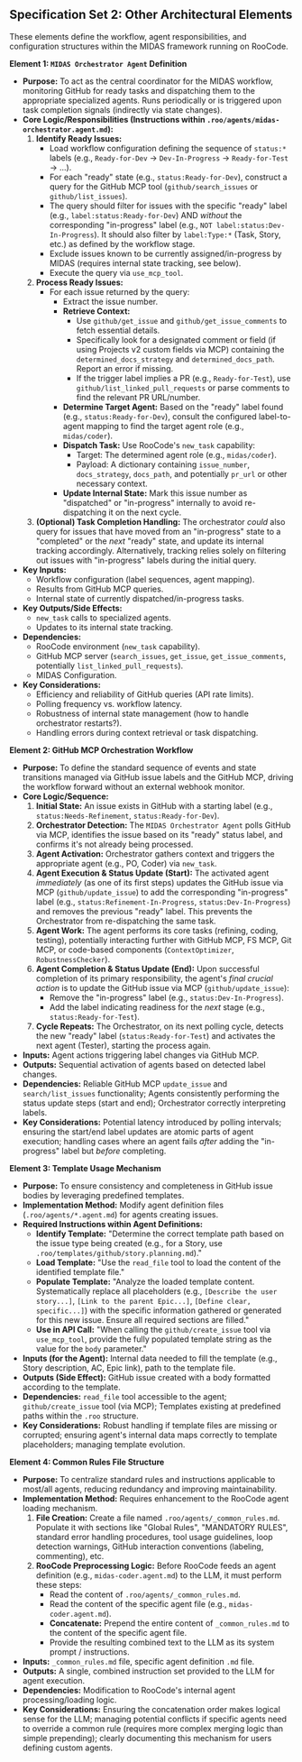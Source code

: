 
## Specification Set 2: Other Architectural Elements

These elements define the workflow, agent responsibilities, and configuration structures within the MIDAS framework running on RooCode.

**Element 1: `MIDAS Orchestrator Agent` Definition**

*   **Purpose:** To act as the central coordinator for the MIDAS workflow, monitoring GitHub for ready tasks and dispatching them to the appropriate specialized agents. Runs periodically or is triggered upon task completion signals (indirectly via state changes).
*   **Core Logic/Responsibilities (Instructions within `.roo/agents/midas-orchestrator.agent.md`):**
    1.  **Identify Ready Issues:**
        *   Load workflow configuration defining the sequence of `status:*` labels (e.g., `Ready-for-Dev` -> `Dev-In-Progress` -> `Ready-for-Test` -> ...).
        *   For each "ready" state (e.g., `status:Ready-for-Dev`), construct a query for the GitHub MCP tool (`github/search_issues` or `github/list_issues`).
        *   The query should filter for issues with the specific "ready" label (e.g., `label:status:Ready-for-Dev`) AND *without* the corresponding "in-progress" label (e.g., `NOT label:status:Dev-In-Progress`). It should also filter by `label:Type:*` (Task, Story, etc.) as defined by the workflow stage.
        *   Exclude issues known to be currently assigned/in-progress by MIDAS (requires internal state tracking, see below).
        *   Execute the query via `use_mcp_tool`.
    2.  **Process Ready Issues:**
        *   For each issue returned by the query:
            *   Extract the issue number.
            *   **Retrieve Context:**
                *   Use `github/get_issue` and `github/get_issue_comments` to fetch essential details.
                *   Specifically look for a designated comment or field (if using Projects v2 custom fields via MCP) containing the `determined_docs_strategy` and `determined_docs_path`. Report an error if missing.
                *   If the trigger label implies a PR (e.g., `Ready-for-Test`), use `github/list_linked_pull_requests` or parse comments to find the relevant PR URL/number.
            *   **Determine Target Agent:** Based on the "ready" label found (e.g., `status:Ready-for-Dev`), consult the configured label-to-agent mapping to find the target agent role (e.g., `midas/coder`).
            *   **Dispatch Task:** Use RooCode's `new_task` capability:
                *   Target: The determined agent role (e.g., `midas/coder`).
                *   Payload: A dictionary containing `issue_number`, `docs_strategy`, `docs_path`, and potentially `pr_url` or other necessary context.
            *   **Update Internal State:** Mark this issue number as "dispatched" or "in-progress" internally to avoid re-dispatching it on the next cycle.
    3.  **(Optional) Task Completion Handling:** The orchestrator *could* also query for issues that have moved from an "in-progress" state to a "completed" or the *next* "ready" state, and update its internal tracking accordingly. Alternatively, tracking relies solely on filtering out issues with "in-progress" labels during the initial query.
*   **Key Inputs:**
    *   Workflow configuration (label sequences, agent mapping).
    *   Results from GitHub MCP queries.
    *   Internal state of currently dispatched/in-progress tasks.
*   **Key Outputs/Side Effects:**
    *   `new_task` calls to specialized agents.
    *   Updates to its internal state tracking.
*   **Dependencies:**
    *   RooCode environment (`new_task` capability).
    *   GitHub MCP server (`search_issues`, `get_issue`, `get_issue_comments`, potentially `list_linked_pull_requests`).
    *   MIDAS Configuration.
*   **Key Considerations:**
    *   Efficiency and reliability of GitHub queries (API rate limits).
    *   Polling frequency vs. workflow latency.
    *   Robustness of internal state management (how to handle orchestrator restarts?).
    *   Handling errors during context retrieval or task dispatching.

**Element 2: GitHub MCP Orchestration Workflow**

*   **Purpose:** To define the standard sequence of events and state transitions managed via GitHub issue labels and the GitHub MCP, driving the workflow forward without an external webhook monitor.
*   **Core Logic/Sequence:**
    1.  **Initial State:** An issue exists in GitHub with a starting label (e.g., `status:Needs-Refinement`, `status:Ready-for-Dev`).
    2.  **Orchestrator Detection:** The `MIDAS Orchestrator Agent` polls GitHub via MCP, identifies the issue based on its "ready" status label, and confirms it's not already being processed.
    3.  **Agent Activation:** Orchestrator gathers context and triggers the appropriate agent (e.g., PO, Coder) via `new_task`.
    4.  **Agent Execution & Status Update (Start):** The activated agent *immediately* (as one of its first steps) updates the GitHub issue via MCP (`github/update_issue`) to add the corresponding "in-progress" label (e.g., `status:Refinement-In-Progress`, `status:Dev-In-Progress`) and removes the previous "ready" label. This prevents the Orchestrator from re-dispatching the same task.
    5.  **Agent Work:** The agent performs its core tasks (refining, coding, testing), potentially interacting further with GitHub MCP, FS MCP, Git MCP, or code-based components (`ContextOptimizer`, `RobustnessChecker`).
    6.  **Agent Completion & Status Update (End):** Upon successful completion of its primary responsibility, the agent's *final crucial action* is to update the GitHub issue via MCP (`github/update_issue`):
        *   Remove the "in-progress" label (e.g., `status:Dev-In-Progress`).
        *   Add the label indicating readiness for the *next* stage (e.g., `status:Ready-for-Test`).
    7.  **Cycle Repeats:** The Orchestrator, on its next polling cycle, detects the new "ready" label (`status:Ready-for-Test`) and activates the next agent (Tester), starting the process again.
*   **Inputs:** Agent actions triggering label changes via GitHub MCP.
*   **Outputs:** Sequential activation of agents based on detected label changes.
*   **Dependencies:** Reliable GitHub MCP `update_issue` and `search/list_issues` functionality; Agents consistently performing the status update steps (start and end); Orchestrator correctly interpreting labels.
*   **Key Considerations:** Potential latency introduced by polling intervals; ensuring the start/end label updates are atomic parts of agent execution; handling cases where an agent fails *after* adding the "in-progress" label but *before* completing.

**Element 3: Template Usage Mechanism**

*   **Purpose:** To ensure consistency and completeness in GitHub issue bodies by leveraging predefined templates.
*   **Implementation Method:** Modify agent definition files (`.roo/agents/*.agent.md`) for agents creating issues.
*   **Required Instructions within Agent Definitions:**
    *   **Identify Template:** "Determine the correct template path based on the issue type being created (e.g., for a Story, use `.roo/templates/github/story.planning.md`)."
    *   **Load Template:** "Use the `read_file` tool to load the content of the identified template file."
    *   **Populate Template:** "Analyze the loaded template content. Systematically replace all placeholders (e.g., `[Describe the user story...]`, `[Link to the parent Epic...]`, `[Define clear, specific...]`) with the specific information gathered or generated for this new issue. Ensure all required sections are filled."
    *   **Use in API Call:** "When calling the `github/create_issue` tool via `use_mcp_tool`, provide the fully populated template string as the value for the `body` parameter."
*   **Inputs (for the Agent):** Internal data needed to fill the template (e.g., Story description, AC, Epic link), path to the template file.
*   **Outputs (Side Effect):** GitHub issue created with a body formatted according to the template.
*   **Dependencies:** `read_file` tool accessible to the agent; `github/create_issue` tool (via MCP); Templates existing at predefined paths within the `.roo` structure.
*   **Key Considerations:** Robust handling if template files are missing or corrupted; ensuring agent's internal data maps correctly to template placeholders; managing template evolution.

**Element 4: Common Rules File Structure**

*   **Purpose:** To centralize standard rules and instructions applicable to most/all agents, reducing redundancy and improving maintainability.
*   **Implementation Method:** Requires enhancement to the RooCode agent loading mechanism.
    1.  **File Creation:** Create a file named `.roo/agents/_common_rules.md`. Populate it with sections like "Global Rules", "MANDATORY RULES", standard error handling procedures, tool usage guidelines, loop detection warnings, GitHub interaction conventions (labeling, commenting), etc.
    2.  **RooCode Preprocessing Logic:** Before RooCode feeds an agent definition (e.g., `midas-coder.agent.md`) to the LLM, it must perform these steps:
        *   Read the content of `.roo/agents/_common_rules.md`.
        *   Read the content of the specific agent file (e.g., `midas-coder.agent.md`).
        *   **Concatenate:** Prepend the entire content of `_common_rules.md` to the content of the specific agent file.
        *   Provide the resulting combined text to the LLM as its system prompt / instructions.
*   **Inputs:** `_common_rules.md` file, specific agent definition `.md` file.
*   **Outputs:** A single, combined instruction set provided to the LLM for agent execution.
*   **Dependencies:** Modification to RooCode's internal agent processing/loading logic.
*   **Key Considerations:** Ensuring the concatenation order makes logical sense for the LLM; managing potential conflicts if specific agents need to override a common rule (requires more complex merging logic than simple prepending); clearly documenting this mechanism for users defining custom agents.